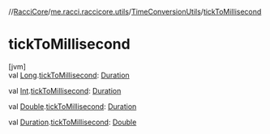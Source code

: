 //[RacciCore](../../../index.md)/[me.racci.raccicore.utils](../index.md)/[TimeConversionUtils](index.md)/[tickToMillisecond](tick-to-millisecond.md)

# tickToMillisecond

[jvm]\
val [Long](https://kotlinlang.org/api/latest/jvm/stdlib/kotlin/-long/index.html).[tickToMillisecond](tick-to-millisecond.md): [Duration](https://kotlinlang.org/api/latest/jvm/stdlib/kotlin.time/-duration/index.html)

val [Int](https://kotlinlang.org/api/latest/jvm/stdlib/kotlin/-int/index.html).[tickToMillisecond](tick-to-millisecond.md): [Duration](https://kotlinlang.org/api/latest/jvm/stdlib/kotlin.time/-duration/index.html)

val [Double](https://kotlinlang.org/api/latest/jvm/stdlib/kotlin/-double/index.html).[tickToMillisecond](tick-to-millisecond.md): [Duration](https://kotlinlang.org/api/latest/jvm/stdlib/kotlin.time/-duration/index.html)

val [Duration](https://kotlinlang.org/api/latest/jvm/stdlib/kotlin.time/-duration/index.html).[tickToMillisecond](tick-to-millisecond.md): [Double](https://kotlinlang.org/api/latest/jvm/stdlib/kotlin/-double/index.html)
